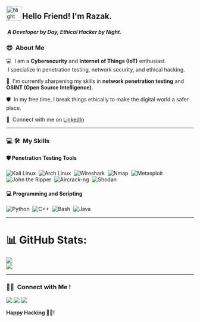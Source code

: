 <img alt="Night Coding" src="./assets/Hand%20Wave.gif" width='40' align="left"/><h2>Hello Friend!  **I'm Razak**. <br>
<h5>&nbsp;A Developer by Day, Ethical Hacker by Night.</h5> 
</h2>

### 😎 &nbsp;About Me

💻 &nbsp;I am a **Cybersecurity** and **Internet of Things (IoT)** enthusiast.  
&nbsp;I specialize in penetration testing, network security, and ethical hacking.  

🚀 &nbsp;I'm currently sharpening my skills in **network penetration testing** and **OSINT (Open Source Intelligence)**.  

🛡️ &nbsp;In my free time, I break things ethically to make the digital world a safer place.  

💬 &nbsp;Connect with me on [LinkedIn](https://www.linkedin.com/in/guyo-halake-65656523b/)

---

### 💻 🛠 &nbsp;My Skills

#### 🛡️ Penetration Testing Tools  
![Kali Linux](https://img.shields.io/badge/-Kali%20Linux-05122A?style=flat&logo=kalilinux&logoColor=blue)&nbsp;
![Arch Linux](https://img.shields.io/badge/-Arch%20Linux-05122A?style=flat&logo=archlinux)&nbsp;
![Wireshark](https://img.shields.io/badge/-Wireshark-05122A?style=flat&logo=wireshark&logoColor=blue)&nbsp;
![Nmap](https://img.shields.io/badge/-Nmap-05122A?style=flat&logo=nmap&logoColor=white)&nbsp;
![Metasploit](https://img.shields.io/badge/-Metasploit-05122A?style=flat&logo=metasploit)&nbsp;
![John the Ripper](https://img.shields.io/badge/-John%20the%20Ripper-05122A?style=flat)&nbsp;
![Aircrack-ng](https://img.shields.io/badge/-Aircrack--ng-05122A?style=flat)&nbsp;
![Shodan](https://img.shields.io/badge/-Shodan%20OSINT-05122A?style=flat&logo=shodan)&nbsp;

#### 💻 Programming and Scripting  
![Python](https://img.shields.io/badge/-Python-05122A?style=flat&logo=python)&nbsp;
![C++](https://img.shields.io/badge/-C++-05122A?style=flat&logo=c%2B%2B)&nbsp;
![Bash](https://img.shields.io/badge/-Bash-05122A?style=flat&logo=gnubash)&nbsp;
![Java](https://img.shields.io/badge/-Java-05122A?style=flat&logo=java)&nbsp;

---

# 📊 GitHub Stats:

![](https://github-readme-streak-stats.herokuapp.com/?user=razakhacks&theme=dark&hide_border=false)<br/>
![](https://github-readme-stats.vercel.app/api/top-langs/?username=razakhacks&theme=dark&hide_border=false&include_all_commits=true&count_private=true&layout=compact)

---

### 🤝🏻 &nbsp;Connect with Me !

<p align="justify">
<a href="https://www.linkedin.com/in/guyo-halake/"><img src="https://img.shields.io/badge/-Razak-0077B5?style=flat&logo=Linkedin&logoColor=white"/></a>
<a href="mailto:guyohalake608@gmail.com"><img src="https://img.shields.io/badge/-guyohalake608@gmail.com-D14836?style=flat&logo=Gmail&logoColor=white"/></a>
<a href="https://guyohalake.github.io/GuyoHalake-Blog/"><img src="https://img.shields.io/badge/-Portfolio-FF5722?style=flat&logo=Google-Chrome&logoColor=white"/></a>
</p>

**Happy Hacking 👨‍💻!**
